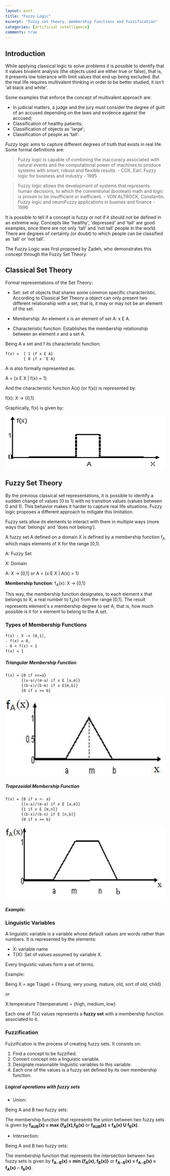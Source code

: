 ```yaml
---
layout: post
title: "Fuzzy Logic"
excerpt: "Fuzzy set theory, membership functions and fuzzification"
categories: [artificial intelligence]
comments: true
---
```


## Introduction

While applying classical logic to solve problems it is possible to identify that it values bivalent analysis (the objects used are either true or false), that is, it presents low tolerance with limit values that end up being excluded. But the real life requires multivalent thinking in order to be better studied, it isn't 'all black and white'.

Some examples that enforce the concept of multivalent approach are:
- In judicial matters, a judge and the jury must consider the degree of guilt of an accused depending on the laws and evidence against the accused;
- Classification of healthy patients;
- Classification of objects as 'large';
- Classification of people as 'tall'.

*Fuzzy logic* aims to capture different degrees of truth that exists in real life. Some formal definitions are:

> Fuzzy logic is capable of combining the inaccuracy associated with natural events and the computational power of machines to produce systems with smart, robust and flexible results. - COX, Earl. Fuzzy logic for business and industry - 1995

>Fuzzy logic allows the development of systems that represents human decisions, to which the conventional (boolean) math and logic is proven to be insufficient or inefficient. - VON ALTROCK, Constantin. Fuzzy logic and neuroFuzzy applications in busines and finance - 1996

It is possible to tell if a concept is fuzzy or not if it should not be defined in an extreme way. Concepts like 'healthy', 'depressed' and 'tall' are good examples, once there are not only 'tall' and 'not tall' people in the world. There are degrees of certainty (or doubt) to which people can be classified as 'tall' or 'not tall'.

The Fuzzy Logic was first proposed by Zadeh, who demonstrates this concept through the Fuzzy Set Theory.

## Classical Set Theory

Formal representations of the Set Theory:

- Set: set of objects that shares some common specific characteristic. According to Classical Set Theory a object can only present two different relationship with a set, that is, it may or may not be an element of the set.

- Membership: An element _x_ is an element of set A: x E A.

- Characteristic function: Establishes the membership relationship between an element _x_ and a set A.

Being A a set and f its characteristic function:
```
f(x) =  { 1 if x E A}
        { 0 if x ˜E A}
```
A is also formally represented as:

A = {x E X \| f(x) = 1}

And the characteristic function A(x) (or f(x)) is represented by:

f(x): X -> {0,1}

Graphically, f(x) is given by:

![f(x) Graph](/img/posts_img/fxgraph.png)

## Fuzzy Set Theory

By the previous classical set representations, it is possible to identify a sudden change of values (0 to 1) with no transition values (values between 0 and 1). This behavior makes it harder to capture real life situations. Fuzzy logic proposes a different approach to mitigate this limitation.

Fuzzy sets allow its elements to interact with them in multiple ways (more ways that 'belongs' and 'does not belong').

A fuzzy set A defined on a domain X is defined by a membership function f<sub>A</sub> which maps elements of X for the range [0,1].

A: Fuzzy Set

X: Domain

A: X -> [0,1] or A = {x E X \| A(x) = 1}

__Membership function__: f<sub>A</sub>(x): X -> [0,1]

This way, the membership function designates, to each element x that belongs to X, a real number to f<sub>A</sub>(x) from the range [0,1]. The result represents element's x membership degree to set A, that is, how much possible is it for x element to belong to the A set.



### Types of Membership Functions

```
f(x) : X -> [0,1],
- f(x) = 0,
- 0 < f(x) < 1
f(x) = 1
```

##### Triangular Membership Function

```
f(x) = {0 if x<=a}
       {(x-a)/(m-a) if x E [a,m]}
       {(b-x)/(b-m) if x E[m,b]}
       {0 if x >= b}

```
![Triangular Graph](/img/posts_img/triangular_function.png)

##### Trapezoidal Membership Function

```
f(x) = {0 if x <- a}
       {(x-a)/(m-a) if x E [a,m]}
       {1 if x E [m,n]}
       {(b-x)/(b-n) if E [n,b]}
       {0 if x >= b}
```

![Trapezoidal Graph](/img/posts_img/trapezoidal_function.png)

##### Example:

### Linguistic Variables

A linguistic variable is a variable whose default values are words rather than numbers. It is represented by the elements:
- X: variable name
- T(X): Set of values assumed by variable X.

Every linguistic values form a set of terms.

Example:

Being X = age
T(age) = {Young, very young, mature, old, sort of old, child}

or

X:temperature
T(temperature) = {high, medium, low}

Each one of T(x) values represents a __fuzzy set__ with a membership function associated to it.

### Fuzzification

Fuzzification is the process of creating fuzzy sets. It consists on:

1. Find a concept to be fuzzified.
2. Convert concept into a linguistic variable.
3. Designate reasonable linguistic variables to this variable.
4. Each one of the values is a fuzzy set defined by its own membership function.

##### Logical operations with fuzzy sets

- Union:

Being A and B two fuzzy sets:

The membership function that represents the union between two fuzzy sets is given by __f<sub>AUB</sub>(x) = max {f<sub>A</sub>(x),f<sub>B</sub>(x)__ or __f<sub>AUB</sub>(x) = f<sub>A</sub>(x) U f<sub>B</sub>(x)__.

- Intersection:

Being A and B two fuzzy sets:

The membership function that represents the intersection between two fuzzy sets is given by __f<sub>A∩B</sub>(x) = min {f<sub>A</sub>(x), f<sub>B</sub>(x)}__ or __f<sub>A∩B</sub>(x) = f<sub>A∩B</sub>(x) = f<sub>A</sub>(x) ∩ f<sub>b</sub>(x)__.
